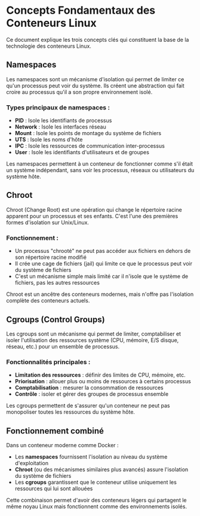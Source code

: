 # Concepts Fondamentaux des Conteneurs Linux

Ce document explique les trois concepts clés qui constituent la base de la technologie des conteneurs Linux.

## Namespaces

Les namespaces sont un mécanisme d'isolation qui permet de limiter ce qu'un processus peut voir du système. Ils créent une abstraction qui fait croire au processus qu'il a son propre environnement isolé.

### Types principaux de namespaces :
- **PID** : Isole les identifiants de processus
- **Network** : Isole les interfaces réseau
- **Mount** : Isole les points de montage du système de fichiers
- **UTS** : Isole les noms d'hôte
- **IPC** : Isole les ressources de communication inter-processus
- **User** : Isole les identifiants d'utilisateurs et de groupes

Les namespaces permettent à un conteneur de fonctionner comme s'il était un système indépendant, sans voir les processus, réseaux ou utilisateurs du système hôte.

## Chroot

Chroot (Change Root) est une opération qui change le répertoire racine apparent pour un processus et ses enfants. C'est l'une des premières formes d'isolation sur Unix/Linux.

### Fonctionnement :
- Un processus "chrooté" ne peut pas accéder aux fichiers en dehors de son répertoire racine modifié
- Il crée une cage de fichiers (jail) qui limite ce que le processus peut voir du système de fichiers
- C'est un mécanisme simple mais limité car il n'isole que le système de fichiers, pas les autres ressources

Chroot est un ancêtre des conteneurs modernes, mais n'offre pas l'isolation complète des conteneurs actuels.

## Cgroups (Control Groups)

Les cgroups sont un mécanisme qui permet de limiter, comptabiliser et isoler l'utilisation des ressources système (CPU, mémoire, E/S disque, réseau, etc.) pour un ensemble de processus.

### Fonctionnalités principales :
- **Limitation des ressources** : définir des limites de CPU, mémoire, etc.
- **Priorisation** : allouer plus ou moins de ressources à certains processus
- **Comptabilisation** : mesurer la consommation de ressources
- **Contrôle** : isoler et gérer des groupes de processus ensemble

Les cgroups permettent de s'assurer qu'un conteneur ne peut pas monopoliser toutes les ressources du système hôte.

## Fonctionnement combiné

Dans un conteneur moderne comme Docker :
- Les **namespaces** fournissent l'isolation au niveau du système d'exploitation
- **Chroot** (ou des mécanismes similaires plus avancés) assure l'isolation du système de fichiers
- Les **cgroups** garantissent que le conteneur utilise uniquement les ressources qui lui sont allouées

Cette combinaison permet d'avoir des conteneurs légers qui partagent le même noyau Linux mais fonctionnent comme des environnements isolés.